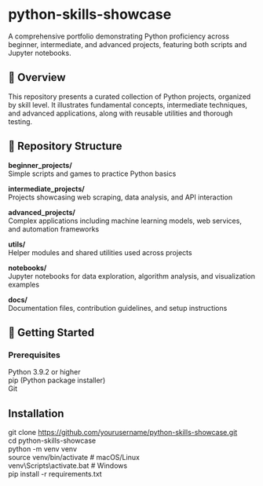 # python-skills-showcase
A comprehensive portfolio demonstrating Python proficiency across beginner, intermediate, and advanced projects, featuring both scripts and Jupyter notebooks.

## 🎯 Overview
This repository presents a curated collection of Python projects, organized by skill level. It illustrates fundamental concepts, intermediate techniques, and advanced applications, along with reusable utilities and thorough testing.

## 📁 Repository Structure

**beginner_projects/**  
Simple scripts and games to practice Python basics

**intermediate_projects/**  
Projects showcasing web scraping, data analysis, and API interaction

**advanced_projects/**  
Complex applications including machine learning models, web services, and automation frameworks

**utils/**  
Helper modules and shared utilities used across projects

**notebooks/**  
Jupyter notebooks for data exploration, algorithm analysis, and visualization examples

**docs/**  
Documentation files, contribution guidelines, and setup instructions

## 🚀 Getting Started

### Prerequisites
Python 3.9.2 or higher  
pip (Python package installer)  
Git

## Installation
git clone https://github.com/yourusername/python-skills-showcase.git  
cd python-skills-showcase  
python -m venv venv  
source venv/bin/activate       # macOS/Linux  
venv\Scripts\activate.bat      # Windows  
pip install -r requirements.txt
